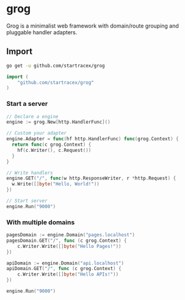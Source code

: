 # grog

Grog is a minimalist web framework with domain/route grouping and pluggable handler adapters.

## Import

```sh
go get -u github.com/startracex/grog
```

```go
import (
    "github.com/startracex/grog"
)
```

### Start a server

```go
// Declare a engine
engine := grog.New[http.HandlerFunc]()

// Custom your adapter
engine.Adapter = func(hf http.HandlerFunc) func(grog.Context) {
  return func(c grog.Context) {
    hf(c.Writer(), c.Request())
  }
}

// Write handlers
engine.GET("/", func(w http.ResponseWriter, r *http.Request) {
  w.Write([]byte("Hello, World!"))
})

// Start server
engine.Run("9000")
```

### With multiple domains

```go
pagesDomain := engine.Domain("pages.localhost")
pagesDomain.GET("/", func (c grog.Context) {
    c.Writer.Write([]byte("Hello Pages!"))
})

apiDomain := engine.Domain("api.localhost")
apiDomain.GET("/", func (c grog.Context) {
    c.Writer.Write([]byte("Hello APIs!"))
})

engine.Run("9000")
```
